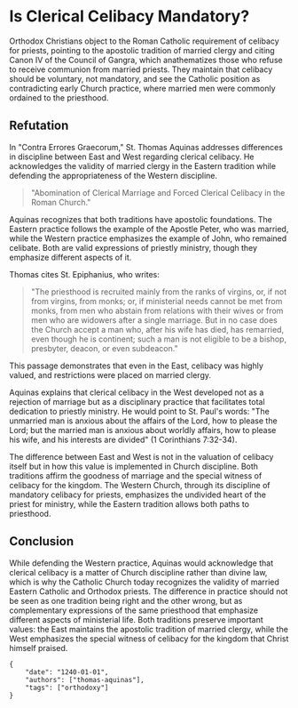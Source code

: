 # Is Clerical Celibacy Mandatory?

Orthodox Christians object to the Roman Catholic requirement of celibacy for priests, pointing to the apostolic tradition of married clergy and citing Canon IV of the Council of Gangra, which anathematizes those who refuse to receive communion from married priests. They maintain that celibacy should be voluntary, not mandatory, and see the Catholic position as contradicting early Church practice, where married men were commonly ordained to the priesthood.

## Refutation

In "Contra Errores Graecorum," St. Thomas Aquinas addresses differences in discipline between East and West regarding clerical celibacy. He acknowledges the validity of married clergy in the Eastern tradition while defending the appropriateness of the Western discipline.

> "Abomination of Clerical Marriage and Forced Clerical Celibacy in the Roman Church."

Aquinas recognizes that both traditions have apostolic foundations. The Eastern practice follows the example of the Apostle Peter, who was married, while the Western practice emphasizes the example of John, who remained celibate. Both are valid expressions of priestly ministry, though they emphasize different aspects of it.

Thomas cites St. Epiphanius, who writes:

> "The priesthood is recruited mainly from the ranks of virgins, or, if not from virgins, from monks; or, if ministerial needs cannot be met from monks, from men who abstain from relations with their wives or from men who are widowers after a single marriage. But in no case does the Church accept a man who, after his wife has died, has remarried, even though he is continent; such a man is not eligible to be a bishop, presbyter, deacon, or even subdeacon."

This passage demonstrates that even in the East, celibacy was highly valued, and restrictions were placed on married clergy.

Aquinas explains that clerical celibacy in the West developed not as a rejection of marriage but as a disciplinary practice that facilitates total dedication to priestly ministry. He would point to St. Paul's words: "The unmarried man is anxious about the affairs of the Lord, how to please the Lord; but the married man is anxious about worldly affairs, how to please his wife, and his interests are divided" (1 Corinthians 7:32-34).

The difference between East and West is not in the valuation of celibacy itself but in how this value is implemented in Church discipline. Both traditions affirm the goodness of marriage and the special witness of celibacy for the kingdom. The Western Church, through its discipline of mandatory celibacy for priests, emphasizes the undivided heart of the priest for ministry, while the Eastern tradition allows both paths to priesthood.

## Conclusion

While defending the Western practice, Aquinas would acknowledge that clerical celibacy is a matter of Church discipline rather than divine law, which is why the Catholic Church today recognizes the validity of married Eastern Catholic and Orthodox priests. The difference in practice should not be seen as one tradition being right and the other wrong, but as complementary expressions of the same priesthood that emphasize different aspects of ministerial life. Both traditions preserve important values: the East maintains the apostolic tradition of married clergy, while the West emphasizes the special witness of celibacy for the kingdom that Christ himself praised.


```
{
    "date": "1240-01-01",
    "authors": ["thomas-aquinas"],
    "tags": ["orthodoxy"]
}
```